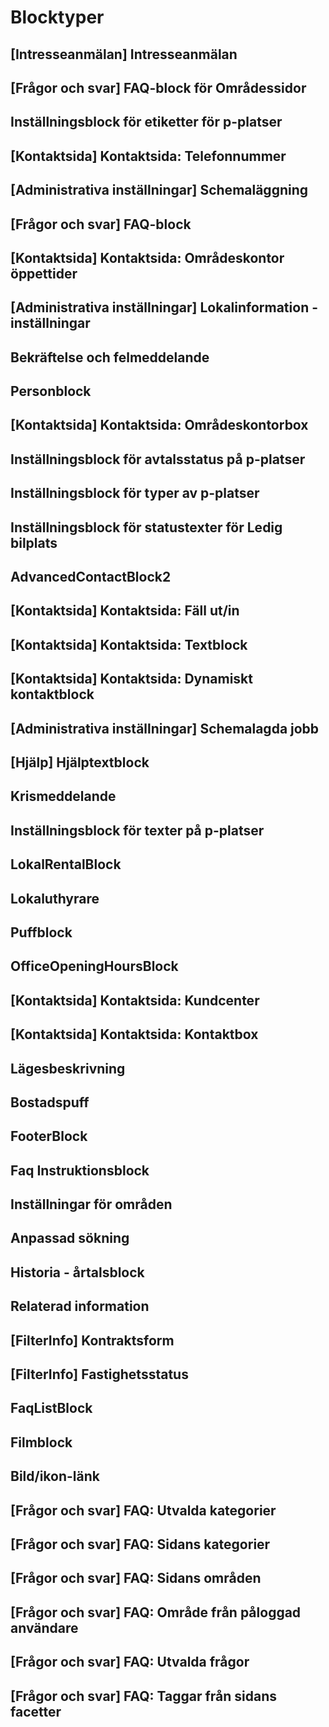 <!-- TITLE: Blocktyper -->
<!-- SUBTITLE: A quick summary of Blocktyper -->

# Blocktyper
## [Intresseanmälan] Intresseanmälan

## [Frågor och svar] FAQ-block för Områdessidor

## Inställningsblock för etiketter för p-platser

## [Kontaktsida] Kontaktsida: Telefonnummer

## [Administrativa inställningar] Schemaläggning

## [Frågor och svar] FAQ-block

## [Kontaktsida] Kontaktsida: Områdeskontor öppettider

## [Administrativa inställningar] Lokalinformation - inställningar

## Bekräftelse och felmeddelande

## Personblock

## [Kontaktsida] Kontaktsida: Områdeskontorbox

## Inställningsblock för avtalsstatus på p-platser

## Inställningsblock för typer av p-platser

## Inställningsblock för statustexter för Ledig bilplats

## AdvancedContactBlock2

## [Kontaktsida] Kontaktsida: Fäll ut/in

## [Kontaktsida] Kontaktsida: Textblock

## [Kontaktsida] Kontaktsida: Dynamiskt kontaktblock

## [Administrativa inställningar] Schemalagda jobb

## [Hjälp] Hjälptextblock

## Krismeddelande

## Inställningsblock för texter på p-platser

## LokalRentalBlock

## Lokaluthyrare

## Puffblock

## OfficeOpeningHoursBlock

## [Kontaktsida] Kontaktsida: Kundcenter

## [Kontaktsida] Kontaktsida: Kontaktbox

## Lägesbeskrivning

## Bostadspuff

## FooterBlock

## Faq Instruktionsblock

## Inställningar för områden

## Anpassad sökning

## Historia - årtalsblock

## Relaterad information

## [FilterInfo] Kontraktsform

## [FilterInfo] Fastighetsstatus

## FaqListBlock

## Filmblock

## Bild/ikon-länk

## [Frågor och svar] FAQ: Utvalda kategorier

## [Frågor och svar] FAQ: Sidans kategorier

## [Frågor och svar] FAQ: Sidans områden

## [Frågor och svar] FAQ: Område från påloggad användare

## [Frågor och svar] FAQ: Utvalda frågor

## [Frågor och svar] FAQ: Taggar från sidans facetter